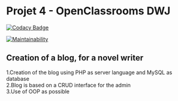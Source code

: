 
# Projet 4 - OpenClassrooms DWJ

[![Codacy Badge](https://api.codacy.com/project/badge/Grade/b1a8d869b0d941ab84695148198e45c9)](https://app.codacy.com/manual/TimSeg/projet4_blog_OC?utm_source=github.com&utm_medium=referral&utm_content=TimSeg/projet4_blog_OC&utm_campaign=Badge_Grade_Dashboard)

[![Maintainability](https://api.codeclimate.com/v1/badges/eb49eda5916b28d8ebd0/maintainability)](https://codeclimate.com/github/TimSeg/projet4_blog_OC/maintainability)

## Creation of a blog, for a novel writer

1.Creation of the blog using PHP as server language and MySQL as database  
2.Blog is based on a CRUD interface for the admin  
3.Use of OOP as possible  

